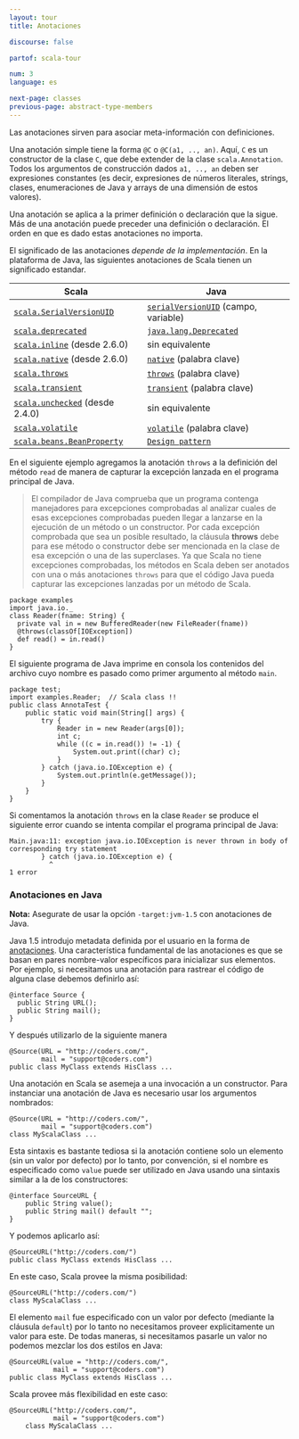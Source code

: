 ```yaml
---
layout: tour
title: Anotaciones

discourse: false

partof: scala-tour

num: 3
language: es

next-page: classes
previous-page: abstract-type-members
---
```


Las anotaciones sirven para asociar meta-información con definiciones.

Una anotación simple tiene la forma `@C` o `@C(a1, .., an)`. Aquí, `C` es un constructor de la clase `C`, que debe extender de la clase `scala.Annotation`. Todos los argumentos de construcción dados `a1, .., an` deben ser expresiones constantes (es decir, expresiones de números literales, strings, clases, enumeraciones de Java y arrays de una dimensión de estos valores).

Una anotación se aplica a la primer definición o declaración que la sigue. Más de una anotación puede preceder una definición o declaración. El orden en que es dado estas anotaciones no importa.

El significado de las anotaciones _depende de la implementación_. En la plataforma de Java, las siguientes anotaciones de Scala tienen un significado estandar.

|           Scala           |           Java           |
|           ------          |          ------          |
|  [`scala.SerialVersionUID`](https://www.scala-lang.org/api/current/scala/SerialVersionUID.html)   |  [`serialVersionUID`](http://java.sun.com/j2se/1.5.0/docs/api/java/io/Serializable.html#navbar_bottom) (campo, variable)  |
|  [`scala.deprecated`](https://www.scala-lang.org/api/current/scala/deprecated.html)   |  [`java.lang.Deprecated`](http://java.sun.com/j2se/1.5.0/docs/api/java/lang/Deprecated.html) |
|  [`scala.inline`](https://www.scala-lang.org/api/current/scala/inline.html) (desde 2.6.0)  |  sin equivalente |
|  [`scala.native`](https://www.scala-lang.org/api/current/scala/native.html) (desde 2.6.0)  |  [`native`](http://java.sun.com/docs/books/tutorial/java/nutsandbolts/_keywords.html) (palabra clave) |
|  [`scala.throws`](https://www.scala-lang.org/api/current/scala/throws.html) |  [`throws`](http://java.sun.com/docs/books/tutorial/java/nutsandbolts/_keywords.html) (palabra clave) |
|  [`scala.transient`](https://www.scala-lang.org/api/current/scala/transient.html) |  [`transient`](http://java.sun.com/docs/books/tutorial/java/nutsandbolts/_keywords.html) (palabra clave) |
|  [`scala.unchecked`](https://www.scala-lang.org/api/current/scala/unchecked.html) (desde 2.4.0) |  sin equivalente |
|  [`scala.volatile`](https://www.scala-lang.org/api/current/scala/volatile.html) |  [`volatile`](http://java.sun.com/docs/books/tutorial/java/nutsandbolts/_keywords.html) (palabra clave) |
|  [`scala.beans.BeanProperty`](https://www.scala-lang.org/api/current/scala/beans/BeanProperty.html) |  [`Design pattern`](http://docs.oracle.com/javase/tutorial/javabeans/writing/properties.html) |

En el siguiente ejemplo agregamos la anotación `throws` a la definición del método `read` de manera de capturar la excepción lanzada en el programa principal de Java.

> El compilador de Java comprueba que un programa contenga manejadores para excepciones comprobadas al analizar cuales de esas excepciones comprobadas pueden llegar a lanzarse en la ejecución de un método o un constructor. Por cada excepción comprobada que sea un posible resultado, la cláusula **throws** debe para ese método o constructor debe ser mencionada en la clase de esa excepción o una de las superclases.
> Ya que Scala no tiene excepciones comprobadas, los métodos en Scala deben ser anotados con una o más anotaciones `throws` para que el código Java pueda capturar las excepciones lanzadas por un método de Scala.

    package examples
    import java.io._
    class Reader(fname: String) {
      private val in = new BufferedReader(new FileReader(fname))
      @throws(classOf[IOException])
      def read() = in.read()
    }

El siguiente programa de Java imprime en consola los contenidos del archivo cuyo nombre es pasado como primer argumento al método `main`.

    package test;
    import examples.Reader;  // Scala class !!
    public class AnnotaTest {
        public static void main(String[] args) {
            try {
                Reader in = new Reader(args[0]);
                int c;
                while ((c = in.read()) != -1) {
                    System.out.print((char) c);
                }
            } catch (java.io.IOException e) {
                System.out.println(e.getMessage());
            }
        }
    }

Si comentamos la anotación `throws` en la clase `Reader` se produce el siguiente error cuando se intenta compilar el programa principal de Java:

    Main.java:11: exception java.io.IOException is never thrown in body of
    corresponding try statement
            } catch (java.io.IOException e) {
              ^
    1 error

### Anotaciones en Java ###

**Nota:** Asegurate de usar la opción `-target:jvm-1.5` con anotaciones de Java.

Java 1.5 introdujo metadata definida por el usuario en la forma de [anotaciones](http://java.sun.com/j2se/1.5.0/docs/guide/language/annotations.html). Una característica fundamental de las anotaciones es que se basan en pares nombre-valor específicos para inicializar sus elementos. Por ejemplo, si necesitamos una anotación para rastrear el código de alguna clase debemos definirlo así:

    @interface Source {
      public String URL();
      public String mail();
    }

Y después utilizarlo de la siguiente manera

    @Source(URL = "http://coders.com/",
            mail = "support@coders.com")
    public class MyClass extends HisClass ...

Una anotación en Scala se asemeja a una invocación a un constructor. Para instanciar una anotación de Java es necesario usar los argumentos nombrados:

    @Source(URL = "http://coders.com/",
            mail = "support@coders.com")
    class MyScalaClass ...

Esta sintaxis es bastante tediosa si la anotación contiene solo un elemento (sin un valor por defecto) por lo tanto, por convención, si el nombre es especificado como `value` puede ser utilizado en Java usando una sintaxis similar a la de los constructores:

    @interface SourceURL {
        public String value();
        public String mail() default "";
    }

Y podemos aplicarlo así:

    @SourceURL("http://coders.com/")
    public class MyClass extends HisClass ...

En este caso, Scala provee la misma posibilidad:

    @SourceURL("http://coders.com/")
    class MyScalaClass ...

El elemento `mail` fue especificado con un valor por defecto (mediante la cláusula `default`) por lo tanto no necesitamos proveer explicitamente un valor para este. De todas maneras, si necesitamos pasarle un valor no podemos mezclar los dos estilos en Java:

    @SourceURL(value = "http://coders.com/",
               mail = "support@coders.com")
    public class MyClass extends HisClass ...

Scala provee más flexibilidad en este caso:

    @SourceURL("http://coders.com/",
               mail = "support@coders.com")
        class MyScalaClass ...
